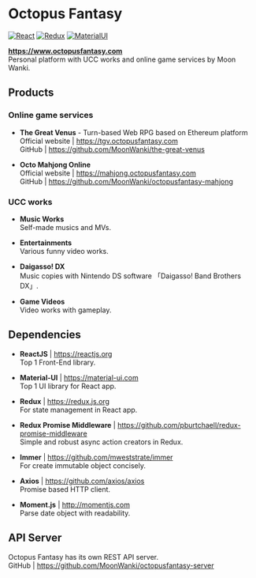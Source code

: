 # Octopus Fantasy

[![React](https://img.shields.io/badge/React-v16.8.3-00A8E0.svg?style=flat-square&logo=React)](https://reactjs.org/)
[![Redux](https://img.shields.io/badge/Redux-v4.0.1-764ABC.svg?style=flat-square&logo=Redux)](https://redux.js.org/)
[![MaterialUI](https://img.shields.io/badge/Material--UI-v3.9.2-ee59a4.svg?style=flat-square)](https://material-ui.com/)

**https://www.octopusfantasy.com**  
Personal platform with UCC works and online game services by Moon Wanki.  
  
## Products

### Online game services

- **The Great Venus** - Turn-based Web RPG based on Ethereum platform  
Official website | https://tgv.octopusfantasy.com  
GitHub | https://github.com/MoonWanki/the-great-venus

- **Octo Mahjong Online**  
Official website | https://mahjong.octopusfantasy.com  
GitHub | https://github.com/MoonWanki/octopusfantasy-mahjong  
  
### UCC works

- **Music Works**   
Self-made musics and MVs.  

- **Entertainments**  
Various funny video works.  

- **Daigasso! DX**  
Music copies with Nintendo DS software 「Daigasso! Band Brothers DX」.  
- **Game Videos**  
Video works with gameplay.  

## Dependencies

- **ReactJS** | https://reactjs.org  
Top 1 Front-End library.  

- **Material-UI** | https://material-ui.com  
Top 1 UI library for React app.  

- **Redux** | https://redux.js.org  
For state management in React app.  

- **Redux Promise Middleware** | https://github.com/pburtchaell/redux-promise-middleware  
Simple and robust async action creators in Redux.  

- **Immer** | https://github.com/mweststrate/immer  
For create immutable object concisely.  

- **Axios** | https://github.com/axios/axios  
Promise based HTTP client.  

- **Moment.js** | http://momentjs.com  
Parse date object with readability.  

## API Server  

Octopus Fantasy has its own REST API server.  
GitHub | https://github.com/MoonWanki/octopusfantasy-server